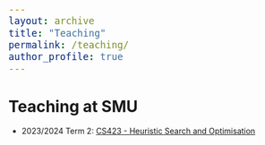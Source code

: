 ```yaml
---
layout: archive
title: "Teaching"
permalink: /teaching/
author_profile: true
---
```


<style type="text/css">

body, td {
   font-size: 14px;
}
code.r{
  font-size: 20px;
}
pre {
  font-size: 20px
}
</style>

# Teaching at SMU

- 2023/2024 Term 2: [CS423 - Heuristic Search and Optimisation](https://computing.smu.edu.sg/bsc-computer-science/curriculum#heuristic_search_and_optimization_CS2019)